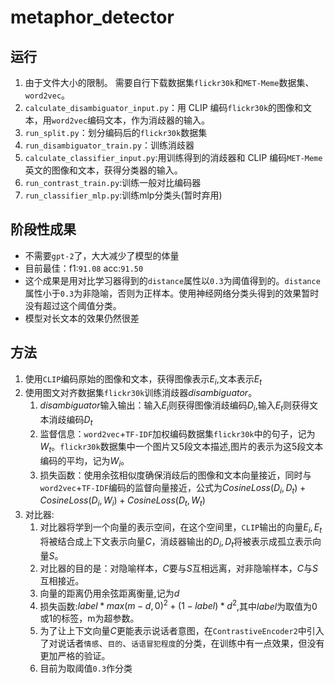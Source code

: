 # metaphor_detector

## 运行

1. 由于文件大小的限制。 需要自行下载数据集`flickr30k`和`MET-Meme`数据集、`word2vec`。
2. `calculate_disambiguator_input.py`：用 CLIP 编码`flickr30k`的图像和文本，用`word2vec`编码文本，作为消歧器的输入。
3. `run_split.py`：划分编码后的`flickr30k`数据集
4. `run_disambiguator_train.py`：训练消歧器
5. `calculate_classifier_input.py`:用训练得到的消歧器和 CLIP 编码`MET-Meme`英文的图像和文本，获得分类器的输入。
6. `run_contrast_train.py`:训练一般对比编码器
7.  `run_classifier_mlp.py`:训练mlp分类头(暂时弃用)

## 阶段性成果

- 不需要`gpt-2`了，大大减少了模型的体量
- 目前最佳：f1:`91.08` acc:`91.50` 
- 这个成果是用对比学习器得到的`distance`属性以`0.3`为阈值得到的。`distance`属性小于`0.3`为非隐喻，否则为正样本。使用神经网络分类头得到的效果暂时没有超过这个阈值分类。
- 模型对长文本的效果仍然很差

## 方法

1. 使用`CLIP`编码原始的图像和文本，获得图像表示$E_i$,文本表示$E_t$
2. 使用图文对齐数据集`flickr30k`训练消歧器$disambiguator$。
   1. $disambiguator$输入输出：输入$E_i$则获得图像消歧编码$D_i$,输入$E_t$则获得文本消歧编码$D_t$
   2. 监督信息：`word2vec`+`TF-IDF`加权编码数据集`flickr30k`中的句子，记为$W_t$。`flickr30k`数据集中一个图片又5段文本描述,图片的表示为这5段文本编码的平均，记为$W_i$。
   3. 损失函数：使用余弦相似度确保消歧后的图像和文本向量接近，同时与`word2vec`+`TF-IDF`编码的监督向量接近，公式为$CosineLoss(D_i, D_t) + CosineLoss(D_i, W_i) + CosineLoss(D_t, W_t)$
3. 对比器:
   1. 对比器将学到一个向量的表示空间，在这个空间里，`CLIP`输出的向量$E_i, E_t$将被结合成上下文表示向量$C$，消歧器输出的$D_i, D_t$将被表示成孤立表示向量$S$。
   2. 对比器的目的是：对隐喻样本，$C$要与$S$互相远离，对非隐喻样本，$C$与$S$互相接近。
   3. 向量的距离仍用余弦距离衡量,记为$d$
   4. 损失函数:$label*max(m-d,0)^2 + (1-label)*d^2$,其中$label$为取值为0或1的标签，m为超参数。
   5. 为了让上下文向量$C$更能表示说话者意图，在`ContrastiveEncoder2`中引入了对说话者`情感`、`目的`、`话语冒犯程度`的分类，在训练中有一点效果，但没有更加严格的验证。
   6. 目前为取阈值`0.3`作分类